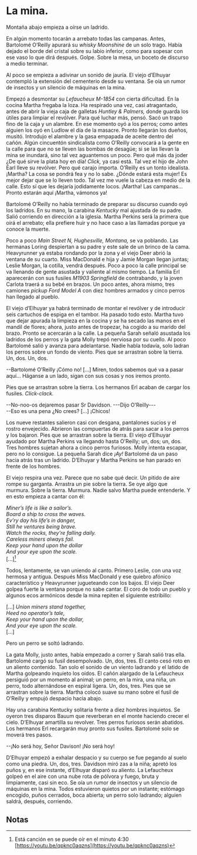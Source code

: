 # La mina.

Montaña abajo empieza a oírse un ladrido.

En algún momento tocarán a arrebato todas las campanas. Antes, Bartolomé O’Reilly apurará su *whisky Moonshine* de un solo trago. Había dejado el borde del cristal sobre su labio inferior, como para sopesar con ese vaso lo que dirá después. Golpe. Sobre la mesa, un boceto de discurso a medio terminar.

Al poco se empieza a adivinar un sonido de jauría. El viejo d’Elhuyar contempló la extensión del cementerio desde su ventana. Se oía un rumor de insectos y un silencio de máquinas en la mina.

Empezó a desmontar su *Lefaucheux M-1854* con cierta dificultad. En la cocina Martha fregaba la loza. Ha respirado una vez, casi atragantado, antes de abrir la vieja caja de galletas *Huntley & Palmers,* donde guarda los útiles para limpiar el revólver. Para qué luchar más, pensó. Sacó un trapo fino de la caja y un alambre. En ese momento oyó a los perros; como antes alguien los oyó en Ludlow el día de la masacre. Pronto llegarán los dueños, musitó. Introdujo el alambre y la gasa empapada de aceite dentro del cañón. Algún cincuentón sindicalista como O’Reilly convocará a la gente en la calle para que no se lleven las bombas de desagüe; si se las llevan la mina se inundará, sino tal vez aguantemos un poco. Pero qué más da joder ¿De qué sirve la plata hoy en día! *Click,* ya casi está. Tal vez el hijo de John Earl lleve su revólver. Pero qué carajo importa. O’Reilly es un tonto idealista. ¡Martha? La cosa se pondrá fea y no lo sabe. ¿Dónde estará esta mujer! Es mejor dejar que se lo lleven todo. Tal vez me vuele la cabeza en medio de la calle. Esto sí que les dejaría jodidamente locos. ¡Martha! Las campanas... Pronto estarán aquí ¡Martha, vámonos ya!

Bartolomé O’Reilly no había terminado de preparar su discurso cuando oyó los ladridos. En su mano, la carabina *Kentucky* mal ajustada de su padre. Salió corriendo en dirección a la iglesia. Martha Perkins será la primera que oirá el arrebato; ella prefiere huir y no hace caso a las llamadas porque ya conoce la
muerte.

Poco a poco *Main Street N, Hughesville, Montana,* se va poblando. Las hermanas Loring despiertan a su padre y este sale de un brinco de la cama. Heavyrunner ya estaba rondando por la zona y el viejo Deer abrió la ventana de su cuarto. Miss MacDonald e hija y Jamie Morgan llegan juntas; Leslie Morgan, la cotilla, vendrá después. Poco a poco la calle principal se va llenando de gente asustada y valiente al mismo tiempo. La familia Erl aparecerán con sus fusiles *M1903 Springfield* de contrabando, y la joven Carlota traerá a su bebé en brazos. Un poco antes, ahora mismo, tres camiones *pickup Ford Model A* con diez hombres armados y cinco perros han llegado al pueblo.

El viejo d’Elhuyar ya habrá terminado de montar el revólver y de introducir seis cartuchos de espiga en el tambor. Ha pasado todo esto. Martha tuvo que dejar apurada la limpieza en la cocina y se ha secado las manos en el mandil de flores; ahora, justo antes de tropezar, ha cogido a su marido del brazo. Pronto se acercarán a la calle. La pequeña Sarah señaló asustada los ladridos de los perros y la gata Molly trepó nerviosa por su cuello. Al poco Bartolomé salió y avanza para adelantarse. Nadie habla todavía, solo ladran los perros sobre un fondo de viento. Pies que se arrastran sobre la tierra. Un, dos. Un, dos.

--Bartolomé O’Reilly ¡Cómo no! [...] Miren, todos sabemos qué va a pasar aquí... Háganse a un lado, sigan con sus cosas y nos iremos pronto.

Pies que se arrastran sobre la tierra. Los hermanos Erl acaban de cargar los fusiles. *Click-clack.*

--No-noo-os dejaremos pasar Sr Davidson. ---Dijo O’Reilly---  
--Eso es una pena ¿No crees? [...] ¡Chicos!

Los nueve restantes salieron casi con desgana, pantalones sucios y el rostro envejecido. Abrieron las compuertas de atrás para sacar a los perros y los bajaron. Pies que se arrastran sobre la tierra. El viejo d’Elhuyar ayudado por Martha Perkins va llegando hasta O’Reilly; un, dos; un, dos. Tres hombres sujetan ahora a cinco perros furiosos. Molly intenta escapar, pero no lo consigue. La pequeña Sarah dice *¡Ay!* Bartolomé da un paso hacia atrás tras un ladrido. D’Elhuyar y Martha Perkins se han parado en frente de los hombres.

El viejo respira una vez. Parece que no sabe qué decir. Un pitido de aire rompe su garganta. Arrastra un pie sobre la tierra. Se oye algo que murmura. Sobre la tierra. Murmura. Nadie salvo Martha puede entenderle. Y en esto empieza a cantar con él:

*Miner’s life is like a sailor’s.  
Board a ship to cross the waves.  
Ev’ry day his life’s in danger,  
Still he ventures being brave.  
Watch the rocks, they’re falling daily.  
Careless miners always fail.  
Keep your hand upon the dollar  
And your eye upon the scale.*  
[...][^1]  

Todos, lentamente, se van uniendo al canto. Primero Leslie, con una voz hermosa y antigua. Después Miss MacDonald y ese quiebro afónico característico y Heavyrunner jugueteando con los bajos. El viejo Deer golpea fuerte la ventana porque no sabe cantar. El coro de todo un pueblo y algunos ecos armónicos desde la mina repiten el siguiente estribillo:

[...]
*Union miners stand together,  
Heed no operator’s tale,  
Keep your hand upon the dollar,  
And your eye upon the scale.*  
[...]

Pero un perro se soltó ladrando.

La gata Molly, justo antes, había empezado a correr y Sarah salió tras ella. Bartolomé cargó su fusil desempolvado. Un, dos, tres. El canto cesó roto en un aliento contenido. Tan solo el sonido de un viento ladrando y el latido de Martha golpeando inquieto los oídos. El cañón alargado de la Lefaucheux persiguió por un momento al animal; un perro, en la mira, una niña, un perro, todo alternándose en espiral ligera. Un, dos, tres. Pies que se arrastran sobre la tierra. Martha colocó suave su mano sobre el fusil de O’Reilly
y empujó despacio hacia abajo.

Hay una carabina Kentucky solitaria frente a diez hombres inquietos. Se oyeron tres disparos Bauum que reverberan en el monte haciendo crecer el cielo. D’Elhuyar amartilla su revolver. Tres perros furiosos serán abatidos. Los hermanos Erl recargarán muy pronto sus fusiles. Bartolomé solo se moverá tres pasos.

--¡No será hoy, Señor Davison! ¡No será hoy!

D’Elhuyar empezó a exhalar despacio y su cuerpo se fue pegando al suelo como una piedra. Un, dos, tres. Davidson miró zas a la niña; apretó los puños y, en ese instante, d’Elhuyar disparó su aliento. La Lefaucheux golpeó en el aire con una nube rota de pólvora y fuego, bruta y limpiamente, casi sin eco. Se oía un rumor de insectos y un silencio de máquinas en la mina. Todos estuvieron quietos por un instante; estómago encogido, puños cerrados, boca abierta; un perro solo ladrando; alguien saldrá, después, corriendo.

Notas
----

[^1]:Está canción en se puede oír en el minuto 4:30 [https://youtu.be/qpknc0aqzns](https://youtu.be/qpknc0aqzns)
